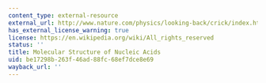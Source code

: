 ```yaml
---
content_type: external-resource
external_url: http://www.nature.com/physics/looking-back/crick/index.html
has_external_license_warning: true
license: https://en.wikipedia.org/wiki/All_rights_reserved
status: ''
title: Molecular Structure of Nucleic Acids
uid: be17298b-263f-46ad-88fc-68ef7dce8e69
wayback_url: ''
---
```

